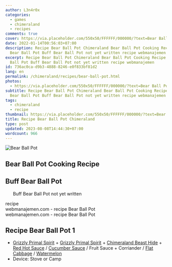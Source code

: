 ```yaml
---
author: L3n4r0x
categories:
  - games
  - chimeraland
  - recipes
comments: true
cover: https://via.placeholder.com/550x50/FFFFFF/000000/?text=Bear Ball Pot
date: 2022-01-14T00:56:03+07:00
description: Recipe Bear Ball Pot Chimeraland Bear Ball Pot Cooking Recipe Buff
  Bear Ball Pot Buff Bear Ball Pot not yet written recipe webmanajemen
excerpt: Recipe Bear Ball Pot Chimeraland Bear Ball Pot Cooking Recipe Buff Bear
  Ball Pot Buff Bear Ball Pot not yet written recipe webmanajemen
id: 736ac0ca-d9b3-4888-8246-e0f833bf81d2
lang: en
permalink: /chimeraland/recipes/bear-ball-pot.html
photos:
  - https://via.placeholder.com/550x50/FFFFFF/000000/?text=Bear Ball Pot
subtitle: Recipe Bear Ball Pot Chimeraland Bear Ball Pot Cooking Recipe Buff
  Bear Ball Pot Buff Bear Ball Pot not yet written recipe webmanajemen
tags:
  - chimeraland
  - recipe
thumbnail: https://via.placeholder.com/550x50/FFFFFF/000000/?text=Bear Ball Pot
title: Recipe Bear Ball Pot Chimeraland
type: post
updated: 2023-08-08T14:44:30+07:00
wordcount: 966
---
```


<link
  rel="stylesheet"
  href="https://rawcdn.githack.com/dimaslanjaka/Web-Manajemen/870a349/css/bootstrap-5-3-0-alpha3-wrapper.css"
/>
<section id="bootstrap-wrapper">
  <div data-bs-theme="dark">
    <div class="card mb-2">
      <div class="card-body">
        <div class="row g-0">
          <div class="col-sm-4 position-relative mb-2">
            <img
              src="https://via.placeholder.com/600"
              class="card-img fit-cover w-100 h-100"
              alt="Bear Ball Pot"
              data-fancybox="true"
            />
          </div>
          <div class="col-sm-8 mb-2">
            <div class="card-body">
              <div class="d-flex flex-row align-items-center mb-3">
                <h2 class="fs-5">Bear Ball Pot Cooking Recipe</h2>
              </div>
              <h2 class="card-title fs-5">Buff Bear Ball Pot</h2>
              <div class="card-text">
                <ul>
                  Buff Bear Ball Pot not yet written
                </ul>
              </div>
              <span class="badge rounded-pill">recipe</span>
            </div>
            <div class="card-footer text-end text-muted mt-auto">
              webmanajemen.com - recipe Bear Ball Pot
            </div>
          </div>
        </div>
      </div>
      <div class="card-footer text-end text-muted">
        webmanajemen.com - recipe Bear Ball Pot
      </div>
    </div>
    <div class="row mb-2">
      <div class="col-12 col-lg-6 recipe-item mb-2">
        <div class="card">
          <div class="card-body">
            <h2 class="card-title fs-5">Recipe Bear Ball Pot 1</h2>
            <div class="card-text">
              <ul>
                <li>
                  <a
                    class="text-decoration-none text-primary"
                    href="/chimeraland/materials/grizzly-primal-spirit.html"
                    >Grizzly Primal Spirit</a
                  ><span> + </span
                  ><a
                    class="text-decoration-none text-primary"
                    href="/chimeraland/materials/grizzly-primal-spirit.html"
                    >Grizzly Primal Spirit</a
                  ><span> + </span
                  ><a
                    class="text-decoration-none text-primary"
                    href="/chimeraland/materials/chimeraland-beast-hide.html"
                    >Chimeraland Beast Hide</a
                  ><span> + </span
                  ><a
                    class="text-decoration-none text-primary"
                    href="/chimeraland/recipes/red-hot-sauce.html"
                    >Red Hot Sauce</a
                  ><span> / </span
                  ><a
                    class="text-decoration-none text-primary"
                    href="/chimeraland/recipes/cucumber-sauce.html"
                    >Cucumber Sauce</a
                  ><span> / </span>Fruit Sauce<span> + </span>Corriander<span>
                    / </span
                  ><a
                    class="text-decoration-none text-primary"
                    href="/chimeraland/materials/flat-cabbage.html"
                    >Flat Cabbage</a
                  ><span> / </span
                  ><a
                    class="text-decoration-none text-primary"
                    href="/chimeraland/materials/watermelon.html"
                    >Watermelon</a
                  >
                </li>
                <li>Device: Stove or Camp</li>
              </ul>
            </div>
          </div>
        </div>
      </div>
    </div>
  </div>
</section>